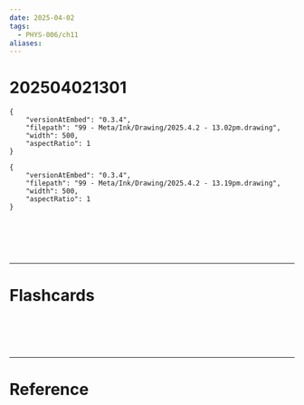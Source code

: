 ```yaml
---
date: 2025-04-02
tags:
  - PHYS-006/ch11
aliases:
---
```

# 202504021301

```handdrawn-ink
{
	"versionAtEmbed": "0.3.4",
	"filepath": "99 - Meta/Ink/Drawing/2025.4.2 - 13.02pm.drawing",
	"width": 500,
	"aspectRatio": 1
}
```


```handdrawn-ink
{
	"versionAtEmbed": "0.3.4",
	"filepath": "99 - Meta/Ink/Drawing/2025.4.2 - 13.19pm.drawing",
	"width": 500,
	"aspectRatio": 1
}
```


# ‌
---
# Flashcards


# ‌
---
# Reference
